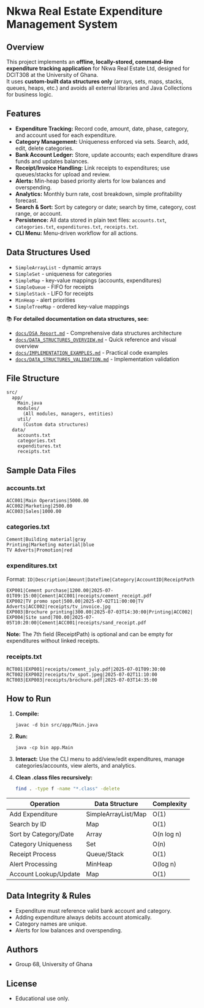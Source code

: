 # Nkwa Real Estate Expenditure Management System

## Overview

This project implements an **offline, locally-stored, command-line expenditure tracking application** for Nkwa Real Estate Ltd, designed for DCIT308 at the University of Ghana.  
It uses **custom-built data structures only** (arrays, sets, maps, stacks, queues, heaps, etc.) and avoids all external libraries and Java Collections for business logic.

## Features

- **Expenditure Tracking:** Record code, amount, date, phase, category, and account used for each expenditure.
- **Category Management:** Uniqueness enforced via sets. Search, add, edit, delete categories.
- **Bank Account Ledger:** Store, update accounts; each expenditure draws funds and updates balances.
- **Receipt/Invoice Handling:** Link receipts to expenditures; use queues/stacks for upload and review.
- **Alerts:** Min-heap based priority alerts for low balances and overspending.
- **Analytics:** Monthly burn rate, cost breakdown, simple profitability forecast.
- **Search & Sort:** Sort by category or date; search by time, category, cost range, or account.
- **Persistence:** All data stored in plain text files: `accounts.txt`, `categories.txt`, `expenditures.txt`, `receipts.txt`.
- **CLI Menu:** Menu-driven workflow for all actions.

## Data Structures Used

- `SimpleArrayList` - dynamic arrays
- `SimpleSet` - uniqueness for categories
- `SimpleMap` - key-value mappings (accounts, expenditures)
- `SimpleQueue` - FIFO for receipts
- `SimpleStack` - LIFO for receipts
- `MinHeap` - alert priorities
- `SimpleTreeMap` - ordered key-value mappings

📚 **For detailed documentation on data structures, see:**
- [`docs/DSA Report.md`](docs/DSA%20Report.md) - Comprehensive data structures architecture
- [`docs/DATA_STRUCTURES_OVERVIEW.md`](docs/DATA_STRUCTURES_OVERVIEW.md) - Quick reference and visual overview  
- [`docs/IMPLEMENTATION_EXAMPLES.md`](docs/IMPLEMENTATION_EXAMPLES.md) - Practical code examples
- [`docs/DATA_STRUCTURES_VALIDATION.md`](docs/DATA_STRUCTURES_VALIDATION.md) - Implementation validation

## File Structure

```
src/
  app/
    Main.java
    modules/
      (All modules, managers, entities)
    util/
      (Custom data structures)
  data/
    accounts.txt
    categories.txt
    expenditures.txt
    receipts.txt
```

## Sample Data Files

### accounts.txt

```
ACC001|Main Operations|5000.00
ACC002|Marketing|2500.00
ACC003|Sales|1000.00
```

### categories.txt

```
Cement|Building material|gray
Printing|Marketing material|blue
TV Adverts|Promotion|red
```

### expenditures.txt

Format: `ID|Description|Amount|DateTime|Category|AccountID|ReceiptPath`

```
EXP001|Cement purchase|1200.00|2025-07-01T09:15:00|Cement|ACC001|receipts/cement_receipt.pdf
EXP002|TV promo spot|500.00|2025-07-02T11:00:00|TV Adverts|ACC002|receipts/tv_invoice.jpg
EXP003|Brochure printing|300.00|2025-07-03T14:30:00|Printing|ACC002|
EXP004|Site sand|700.00|2025-07-05T10:20:00|Cement|ACC001|receipts/sand_receipt.pdf
```

**Note:** The 7th field (ReceiptPath) is optional and can be empty for expenditures without linked receipts.

### receipts.txt

```
RCT001|EXP001|receipts/cement_july.pdf|2025-07-01T09:30:00
RCT002|EXP002|receipts/tv_spot.jpeg|2025-07-02T11:10:00
RCT003|EXP003|receipts/brochure.pdf|2025-07-03T14:35:00
```

## How to Run

1. **Compile:**
   ```
   javac -d bin src/app/Main.java
   ```

2. **Run:**
   ```
   java -cp bin app.Main
   ```

3. **Interact:**
   Use the CLI menu to add/view/edit expenditures, manage categories/accounts, view alerts, and analytics.

4. **Clean .class files recursively:**
    ```bash
    find . -type f -name "*.class" -delete
    ```

| Operation                        | Data Structure        | Complexity           |
|-----------------------------------|----------------------|----------------------|
| Add Expenditure                  | SimpleArrayList/Map  | O(1)                 |
| Search by ID                     | Map                  | O(1)                 |
| Sort by Category/Date            | Array                | O(n log n)           |
| Category Uniqueness              | Set                  | O(n)                 |
| Receipt Process                  | Queue/Stack          | O(1)                 |
| Alert Processing                 | MinHeap              | O(log n)             |
| Account Lookup/Update            | Map                  | O(1)                 |

## Data Integrity & Rules

- Expenditure must reference valid bank account and category.
- Adding expenditure always debits account atomically.
- Category names are unique.
- Alerts for low balances and overspending.

## Authors

- Group 68, University of Ghana

## License

- Educational use only.
